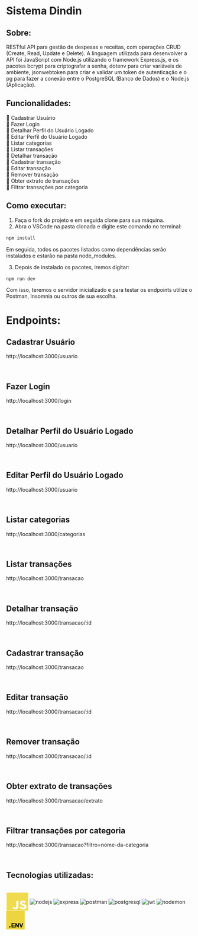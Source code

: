 # Sistema Dindin

## Sobre:

RESTful API para gestão de despesas e receitas, com operações CRUD (Create, Read, Update e Delete). A linguagem utilizada para desenvolver a API foi JavaScript com Node.js utilizando o framework Express.js, e os pacotes bcrypt para criptografar a senha, dotenv para criar variáveis de ambiente, jsonwebtoken para criar e validar um token de autenticação e o pg para fazer a conexão entre o PostgreSQL (Banco de Dados) e o Node.js (Aplicação).

## Funcionalidades:

🔹 Cadastrar Usuário </br>
🔹 Fazer Login </br>
🔹 Detalhar Perfil do Usuário Logado </br>
🔹 Editar Perfil do Usuário Logado </br>
🔹 Listar categorias </br>
🔹 Listar transações </br>
🔹 Detalhar transação </br>
🔹 Cadastrar transação </br>
🔹 Editar transação </br>
🔹 Remover transação </br>
🔹 Obter extrato de transações </br>
🔹 Filtrar transações por categoria </br>

## Como executar:

1. Faça o fork do projeto e em seguida clone para sua máquina.
2. Abra o VSCode na pasta clonada e digite este comando no terminal:
```bash
npm install
```
  Em seguida, todos os pacotes listados como dependências serão instalados e estarão na pasta node_modules.
  
3. Depois de instalado os pacotes, iremos digitar:
```bash
npm run dev
```
Com isso, teremos o servidor inicializado e para testar os endpoints utilize o Postman, Insomnia ou outros de sua escolha.

# Endpoints:

## Cadastrar Usuário
http://localhost:3000/usuario

![]()

## Fazer Login
http://localhost:3000/login

![]()

## Detalhar Perfil do Usuário Logado
http://localhost:3000/usuario

![]()

## Editar Perfil do Usuário Logado
http://localhost:3000/usuario

![]()

## Listar categorias
http://localhost:3000/categorias

![]()

## Listar transações
http://localhost:3000/transacao

![]()

## Detalhar transação
http://localhost:3000/transacao/:id

![]()

## Cadastrar transação
http://localhost:3000/transacao

![]()

## Editar transação
http://localhost:3000/transacao/:id

![]()

## Remover transação
http://localhost:3000/transacao/:id

![]()

## Obter extrato de transações
http://localhost:3000/transacao/extrato

![]()

## Filtrar transações por categoria
http://localhost:3000/transacao?filtro=nome-da-categoria

![]()

## Tecnologias utilizadas:

<div style="display: inline_block"></br>
  <div style="display: inline_block">
  <img align="center" alt="Js" height="50" width="60" src="https://raw.githubusercontent.com/devicons/devicon/master/icons/javascript/javascript-plain.svg">
  <img align="center" alt="nodejs" height="50" width="60" src="https://cdn.jsdelivr.net/gh/devicons/devicon/icons/nodejs/nodejs-original.svg" />
  <img align="center" alt="express" height="50" width="50" src="https://github.com/bush1D3v/solid_rest_api/assets/133554156/ba645c20-1f19-4914-8ad0-de6c7f83ba2e" />
  <img align="center" alt="postman" height="55" width="55" src="https://seeklogo.com/images/P/postman-logo-0087CA0D15-seeklogo.com.png">
  <img align="center" alt="postgresql" height="55" width="55" src="https://seeklogo.com/images/P/postgresql-logo-5309879B58-seeklogo.com.png">
  <img align="center" alt="jwt" height="55" width="55" src="https://seeklogo.com/images/J/json-web-tokens-jwt-io-logo-C003DEC47A-seeklogo.com.png">
  <img align="center" alt="nodemon" height="55" width="50" src="https://seeklogo.com/images/N/nodemon-logo-9F66F45AB1-seeklogo.com.png">
  <img align="center" alt="dotenv" height="50" width="50" src="https://raw.githubusercontent.com/motdotla/dotenv/master/dotenv.png">
</div>
